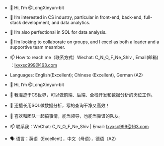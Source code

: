 - 👋 Hi, I’m @LongXinyun-bit
- 👀 I’m interested in CS industry, particular in front-end, back-end, full-stack development, and data analytics.
- 🌱 I’m also perfectional in SQL for data analysis.
- 💞️ I’m looking to collaborate on groups, and I excel as both a leader and a supportive team meamber.
- 📫 How to reach me（联系方式）Wechat: C_N_O_F_Ne_Shiv  ,  Email(邮箱) ：lxyxsc999@163.com  
- Languages: English(Excellent); Chinese (Excellent), German (A2)

- 👋 Hi, I’m @LongXinyun-bit
- 👀 我混迹于CS世界，可以做前端、后端、全栈开发和数据分析的岗位工作。
- 🌱 还擅长用SQL做数据分析，写的查询干净又高效！
- 💞️ 喜欢和团队一起搞事情，能当领导，也能当靠谱的队友。
- 📫 联系我：WeChat: C_N_O_F_Ne_Shiv | Email: lxyxsc999@163.com
- 🗣️ 语言：英语（Excellent），中文（母语），德语（A2）
